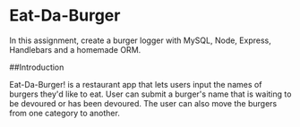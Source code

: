 # Eat-Da-Burger

In this assignment, create a burger logger with MySQL, Node, Express, Handlebars and a homemade ORM.

##Introduction

Eat-Da-Burger! is a restaurant app that lets users input the names of burgers they'd like to eat. User can submit a burger's name that is waiting to be devoured or has been devoured. The user can also move the burgers from one category to another. 

